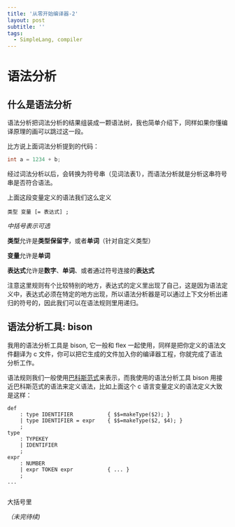 ```yaml
---
title: '从零开始编译器-2'
layout: post
subtitle: ''
tags:
  - SimpleLang, compiler
---
```


# 语法分析

## 什么是语法分析

语法分析把词法分析的结果组装成一颗语法树，我也简单介绍下，同样如果你懂编译原理的画可以跳过这一段。

比方说上面词法分析提到的代码：

```c
int a = 1234 + b;
```

经过词法分析以后，会转换为符号串（见词法表1），而语法分析就是分析这串符号串是否符合语法。

上面这段变量定义的语法我们这么定义

```
类型 变量 [= 表达式] ;
```

*中括号表示可选*

**类型**允许是**类型保留字**，或者**单词**（针对自定义类型）

**变量**允许是**单词**

**表达式**允许是**数字**、**单词**、或者通过符号连接的**表达式**

注意这里规则有个比较特别的地方，表达式的定义里出现了自己，这是因为语法定义中，表达式必须在特定的地方出现，所以语法分析器是可以通过上下文分析出递归的符号的，因此我们可以在语法规则里用递归。

## 语法分析工具: bison

我用的语法分析工具是 bison, 它一般和 flex 一起使用，同样是把你定义的语法文件翻译为 c 文件，你可以把它生成的文件加入你的编译器工程，你就完成了语法分析工作。

语法规则我们一般使用[巴科斯范式](https://baike.baidu.com/item/%E5%B7%B4%E7%A7%91%E6%96%AF%E8%8C%83%E5%BC%8F/1849549?fromtitle=BNF&fromid=7328753&fr=aladdin)来表示，而我使用的语法分析工具 bison 用接近巴科斯范式的语法来定义语法，比如上面这个 c 语言变量定义的语法定义大致是这样：

```
def
    : type IDENTIFIER			{ $$=makeType($2); }
    | type IDENTIFIER = expr	{ $$=makeType($2, $4); }
    ;
type
    : TYPEKEY		
    | IDENTIFIER
    ;
expr 
	: NUMBER
	| expr TOKEN expr			{ ... }
	;
...
    
```

大括号里

*（未完待续)*

